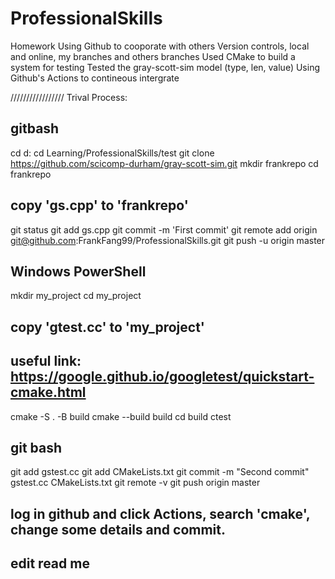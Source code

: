 # ProfessionalSkills
Homework
Using Github to cooporate with others
Version controls, local and online, my branches and others branches
Used CMake to build a system for testing
Tested the gray-scott-sim model (type, len, value)
Using Github's Actions to contineous intergrate

/////////////////
Trival Process:

## gitbash
cd d:
cd Learning/ProfessionalSkills/test 
git clone https://github.com/scicomp-durham/gray-scott-sim.git
mkdir frankrepo
cd frankrepo
## copy 'gs.cpp' to 'frankrepo'
git status
git add gs.cpp
git commit -m 'First commit'
git remote add origin git@github.com:FrankFang99/ProfessionalSkills.git 
git push -u origin master

## Windows PowerShell
mkdir my_project
cd my_project
## copy 'gtest.cc' to 'my_project'
## useful link: https://google.github.io/googletest/quickstart-cmake.html

cmake -S . -B build
cmake --build build
cd build 
ctest

## git bash
git add gstest.cc
git add CMakeLists.txt
git commit -m "Second commit" gstest.cc CMakeLists.txt
git remote -v
git push origin master

## log in github and click Actions, search 'cmake', change some details and commit.
## edit read me
